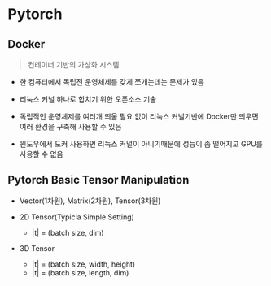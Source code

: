 # Pytorch

## Docker

> 컨테이너 기반의 가상화 시스템

- 한 컴퓨터에서 독립전 운영체제를 갖게 쪼개는데는 문제가 있음
- 리눅스 커널 하나로 합치기 위한 오픈소스 기술
- 독립적인 운영체제를 여러개 띄울 필요 없이 리눅스 커널기반에 Docker만 띄우면 여러 환경을 구축해 사용할 수 있음

- 윈도우에서 도커 사용하면 리눅스 커널이 아니기때문에 성능이 좀 떨어지고 GPU를 사용할 수 없음

## Pytorch Basic Tensor Manipulation

- Vector(1차원), Matrix(2차원), Tensor(3차원)
- 2D Tensor(Typicla Simple Setting)
  - |t| = (batch size, dim)

- 3D Tensor
  - |t| = (batch size, width, height)
  - |t| = (batch size, length, dim)

